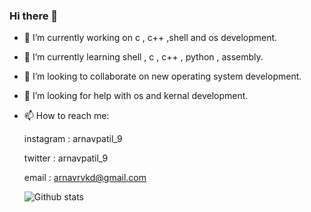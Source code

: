 ### Hi there 👋



- 🔭 I’m currently working on c , c++ ,shell and os development.
- 🌱 I’m currently learning shell , c , c++ , python , assembly.
- 👯 I’m looking to collaborate on new operating system development.
- 🤔 I’m looking for help with os and kernal development.
- 📫 How to reach me: 

     instagram : arnavpatil_9
     
     twitter : arnavpatil_9
     
     email : arnavrvkd@gmail.com
     
     ![Github stats](https://github-readme-stats.vercel.app/api?username=arnav999&show_icons=true)

